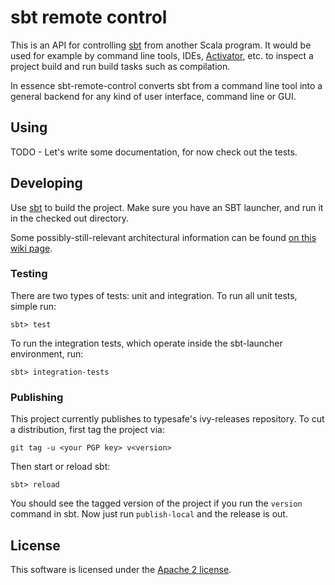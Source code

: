 # sbt remote control

This is an API for controlling [sbt](http://scala-sbt.org/) from
another Scala program. It would be used for example by command line tools,
IDEs, [Activator](https://github.com/typesafehub/activator),
etc. to inspect a project build and run build tasks such as compilation.

In essence sbt-remote-control converts sbt from a command line tool into a
general backend for any kind of user interface, command line or GUI.

## Using

TODO - Let's write some documentation, for now check out the tests.


## Developing

Use [sbt](http://scala-sbt.org/) to build the project. Make sure you have an SBT launcher, and run it in the checked out directory.


Some possibly-still-relevant architectural information can be
found [on this wiki page](https://github.com/sbt/sbt/wiki/Client-server-split).

### Testing

There are two types of tests:  unit and integration.   To run all unit tests, simple run:

    sbt> test


To run the integration tests, which operate inside the sbt-launcher environment, run:

    sbt> integration-tests



### Publishing

This project currently publishes to typesafe's ivy-releases repository.  To cut a distribution, first tag the project via:


    git tag -u <your PGP key> v<version>


Then start or reload sbt:


    sbt> reload


You should see the tagged version of the project if you run the `version` command in sbt.  Now just run `publish-local` and the release is out.


## License

This software is licensed under the [Apache 2 license](http://www.apache.org/licenses/LICENSE-2.0).
